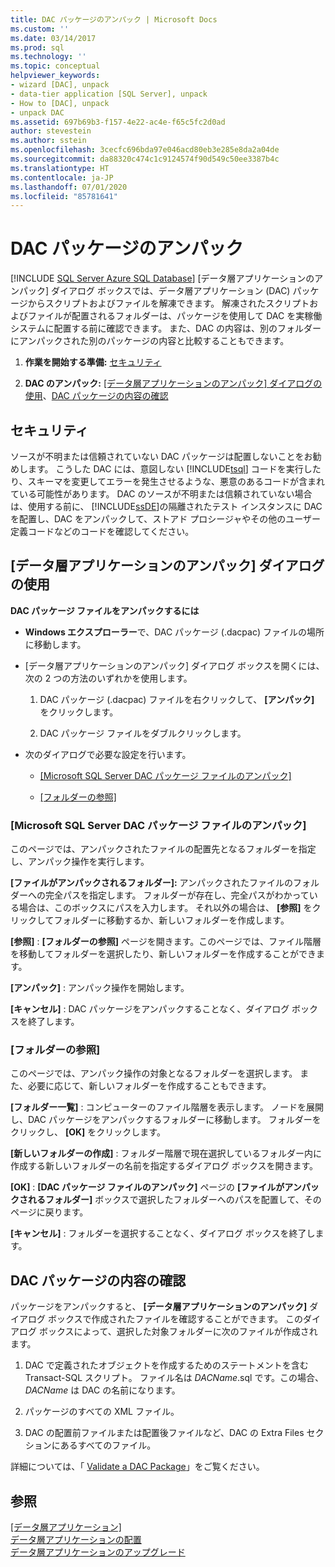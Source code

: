 ```yaml
---
title: DAC パッケージのアンパック | Microsoft Docs
ms.custom: ''
ms.date: 03/14/2017
ms.prod: sql
ms.technology: ''
ms.topic: conceptual
helpviewer_keywords:
- wizard [DAC], unpack
- data-tier application [SQL Server], unpack
- How to [DAC], unpack
- unpack DAC
ms.assetid: 697b69b3-f157-4e22-ac4e-f65c5fc2d0ad
author: stevestein
ms.author: sstein
ms.openlocfilehash: 3cecfc696bda97e046acd80eb3e285e8da2a04de
ms.sourcegitcommit: da88320c474c1c9124574f90d549c50ee3387b4c
ms.translationtype: HT
ms.contentlocale: ja-JP
ms.lasthandoff: 07/01/2020
ms.locfileid: "85781641"
---
```

# <a name="unpack-a-dac-package"></a>DAC パッケージのアンパック
[!INCLUDE [SQL Server Azure SQL Database](../../includes/applies-to-version/sql-asdb.md)]
  [データ層アプリケーションのアンパック] ダイアログ ボックスでは、データ層アプリケーション (DAC) パッケージからスクリプトおよびファイルを解凍できます。 解凍されたスクリプトおよびファイルが配置されるフォルダーは、パッケージを使用して DAC を実稼働システムに配置する前に確認できます。 また、DAC の内容は、別のフォルダーにアンパックされた別のパッケージの内容と比較することもできます。  
  
1.  **作業を開始する準備:** [セキュリティ](#Security)  
  
2.  **DAC のアンパック:** [[データ層アプリケーションのアンパック] ダイアログの使用](#UnpackDACDial)、[DAC パッケージの内容の確認](#ExamDACPack)  

##  <a name="security"></a><a name="Security"></a> セキュリティ  
 ソースが不明または信頼されていない DAC パッケージは配置しないことをお勧めします。 こうした DAC には、意図しない [!INCLUDE[tsql](../../includes/tsql-md.md)] コードを実行したり、スキーマを変更してエラーを発生させるような、悪意のあるコードが含まれている可能性があります。 DAC のソースが不明または信頼されていない場合は、使用する前に、 [!INCLUDE[ssDE](../../includes/ssde-md.md)]の隔離されたテスト インスタンスに DAC を配置し、DAC をアンパックして、ストアド プロシージャやその他のユーザー定義コードなどのコードを確認してください。  
  
##  <a name="unpack-data-tier-application-dialog"></a><a name="UnpackDACDial"></a> [データ層アプリケーションのアンパック] ダイアログの使用  
 **DAC パッケージ ファイルをアンパックするには**  
  
-   **Windows エクスプローラー**で、DAC パッケージ (.dacpac) ファイルの場所に移動します。  
  
-   [データ層アプリケーションのアンパック] ダイアログ ボックスを開くには、次の 2 つの方法のいずれかを使用します。  
  
    1.  DAC パッケージ (.dacpac) ファイルを右クリックして、 **[アンパック]** をクリックします。  
  
    2.  DAC パッケージ ファイルをダブルクリックします。  
  
-   次のダイアログで必要な設定を行います。  
  
    -   [[Microsoft SQL Server DAC パッケージ ファイルのアンパック]](#Unpack)  
  
    -   [[フォルダーの参照]](#Browse)  
  
###  <a name="unpack-microsoft-sql-server-dac-package-file"></a><a name="Unpack"></a> [Microsoft SQL Server DAC パッケージ ファイルのアンパック]  
 このページでは、アンパックされたファイルの配置先となるフォルダーを指定し、アンパック操作を実行します。  
  
 **[ファイルがアンパックされるフォルダー]:** アンパックされたファイルのフォルダーへの完全パスを指定します。 フォルダーが存在し、完全パスがわかっている場合は、このボックスにパスを入力します。 それ以外の場合は、 **[参照]** をクリックしてフォルダーに移動するか、新しいフォルダーを作成します。  
  
 **[参照]** : **[フォルダーの参照]** ページを開きます。このページでは、ファイル階層を移動してフォルダーを選択したり、新しいフォルダーを作成することができます。  
  
 **[アンパック]** : アンパック操作を開始します。  
  
 **[キャンセル]** : DAC パッケージをアンパックすることなく、ダイアログ ボックスを終了します。  
  
###  <a name="browse-for-folder"></a><a name="Browse"></a> [フォルダーの参照]  
 このページでは、アンパック操作の対象となるフォルダーを選択します。 また、必要に応じて、新しいフォルダーを作成することもできます。  
  
 **[フォルダー一覧]** : コンピューターのファイル階層を表示します。 ノードを展開し、DAC パッケージをアンパックするフォルダーに移動します。 フォルダーをクリックし、 **[OK]** をクリックします。  
  
 **[新しいフォルダーの作成]** : フォルダー階層で現在選択しているフォルダー内に作成する新しいフォルダーの名前を指定するダイアログ ボックスを開きます。  
  
 **[OK]** : **[DAC パッケージ ファイルのアンパック]** ページの **[ファイルがアンパックされるフォルダー]** ボックスで選択したフォルダーへのパスを配置して、そのページに戻ります。  
  
 **[キャンセル]** : フォルダーを選択することなく、ダイアログ ボックスを終了します。  
  
##  <a name="examine-the-contents-of-a-dac-package"></a><a name="ExamDACPack"></a> DAC パッケージの内容の確認  
 パッケージをアンパックすると、 **[データ層アプリケーションのアンパック]** ダイアログ ボックスで作成されたファイルを確認することができます。 このダイアログ ボックスによって、選択した対象フォルダーに次のファイルが作成されます。  
  
1.  DAC で定義されたオブジェクトを作成するためのステートメントを含む Transact-SQL スクリプト。 ファイル名は *DACName*.sql です。この場合、 *DACName* は DAC の名前になります。  
  
2.  パッケージのすべての XML ファイル。  
  
3.  DAC の配置前ファイルまたは配置後ファイルなど、DAC の Extra Files セクションにあるすべてのファイル。  
  
 詳細については、「 [Validate a DAC Package](../../relational-databases/data-tier-applications/validate-a-dac-package.md)」をご覧ください。  
  
## <a name="see-also"></a>参照  
 [[データ層アプリケーション]](../../relational-databases/data-tier-applications/data-tier-applications.md)   
 [データ層アプリケーションの配置](../../relational-databases/data-tier-applications/deploy-a-data-tier-application.md)   
 [データ層アプリケーションのアップグレード](../../relational-databases/data-tier-applications/upgrade-a-data-tier-application.md)  
  
  
